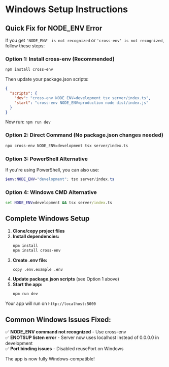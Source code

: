 # Windows Setup Instructions

## Quick Fix for NODE_ENV Error

If you get `'NODE_ENV' is not recognized` or `'cross-env' is not recognized`, follow these steps:

### Option 1: Install cross-env (Recommended)
```bash
npm install cross-env
```

Then update your package.json scripts:
```json
{
  "scripts": {
    "dev": "cross-env NODE_ENV=development tsx server/index.ts",
    "start": "cross-env NODE_ENV=production node dist/index.js"
  }
}
```

Now run: `npm run dev`

### Option 2: Direct Command (No package.json changes needed)
```bash
npx cross-env NODE_ENV=development tsx server/index.ts
```

### Option 3: PowerShell Alternative
If you're using PowerShell, you can also use:
```powershell
$env:NODE_ENV="development"; tsx server/index.ts
```

### Option 4: Windows CMD Alternative
```cmd
set NODE_ENV=development && tsx server/index.ts
```

## Complete Windows Setup

1. **Clone/copy project files**
2. **Install dependencies:**
   ```bash
   npm install
   npm install cross-env
   ```
3. **Create .env file:**
   ```bash
   copy .env.example .env
   ```
4. **Update package.json scripts** (see Option 1 above)
5. **Start the app:**
   ```bash
   npm run dev
   ```

Your app will run on `http://localhost:5000`

## Common Windows Issues Fixed:

✅ **NODE_ENV command not recognized** - Use cross-env  
✅ **ENOTSUP listen error** - Server now uses localhost instead of 0.0.0.0 in development  
✅ **Port binding issues** - Disabled reusePort on Windows  

The app is now fully Windows-compatible!